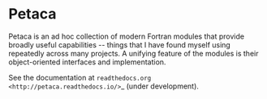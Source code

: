 Petaca
======
Petaca is an ad hoc collection of modern Fortran modules that provide
broadly useful capabilities -- things that I have found myself using
repeatedly across many projects. A unifying feature of the modules is
their object-oriented interfaces and implementation.

See the documentation at `readthedocs.org <http://petaca.readthedocs.io/>`_
(under development).
